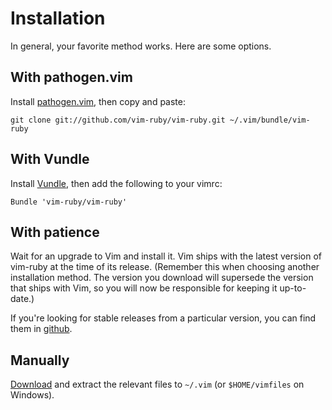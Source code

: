 Installation
============

In general, your favorite method works.  Here are some options.

With pathogen.vim
-----------------

Install [pathogen.vim](https://github.com/tpope/vim-pathogen),
then copy and paste:

    git clone git://github.com/vim-ruby/vim-ruby.git ~/.vim/bundle/vim-ruby

With Vundle
-----------

Install [Vundle](https://github.com/gmarik/vundle), then add the
following to your vimrc:

    Bundle 'vim-ruby/vim-ruby'

With patience
-------------

Wait for an upgrade to Vim and install it.  Vim ships with the latest
version of vim-ruby at the time of its release.  (Remember this when
choosing another installation method.  The version you download will
supersede the version that ships with Vim, so you will now be
responsible for keeping it up-to-date.)

If you're looking for stable releases from a particular version, you can find
them in [github](https://github.com/vim-ruby/vim-ruby/releases).

Manually
--------

[Download](https://github.com/vim-ruby/vim-ruby/archives/master) and
extract the relevant files to `~/.vim` (or `$HOME/vimfiles` on Windows).
